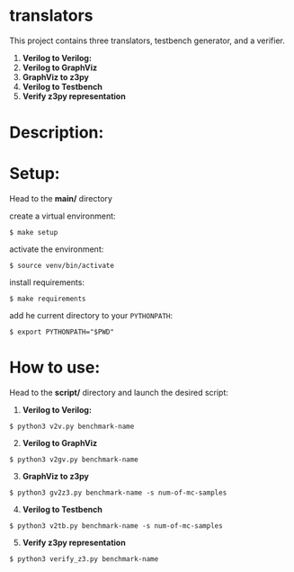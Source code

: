 # translators

This project contains three translators, testbench generator, and a verifier.

1) **Verilog to Verilog:**
2) **Verilog to GraphViz**
3) **GraphViz to z3py**
5) **Verilog to Testbench**
6) **Verify z3py representation**

# Description:

# Setup:

Head to the **main/** directory

create a virtual environment:

`$ make setup`

activate the environment:

`$ source venv/bin/activate`


install requirements:

`$ make requirements`


add he current directory to your `PYTHONPATH`:

`$ export PYTHONPATH="$PWD"`

# How to use:

Head to the **script/** directory and launch the desired script:

1) **Verilog to Verilog:**

`$ python3 v2v.py benchmark-name`

2) **Verilog to GraphViz**

`$ python3 v2gv.py benchmark-name`


3) **GraphViz to z3py**

`$ python3 gv2z3.py benchmark-name -s num-of-mc-samples`

4) **Verilog to Testbench**

`$ python3 v2tb.py benchmark-name -s num-of-mc-samples`

5) **Verify z3py representation**

`$ python3 verify_z3.py benchmark-name`


